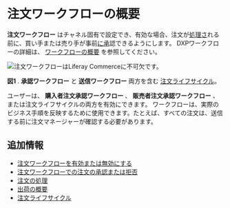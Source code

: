 # 注文ワークフローの概要

**注文ワークフロー** はチャネル固有で設定でき、有効な場合、注文が[処理さ](../orders/processing-an-order.md)れる前に、買い手または売り手が事前[に承](./approving-or-rejecting-orders-in-order-workflows.md)認できるようにします。 DXPワークフローの詳細は、 [ワークフローの概要](https://learn.liferay.com/dxp/latest/ja/process-automation/workflow/introduction-to-workflow.html) を参照してください。

![注文ワークフローはLiferay Commerceに不可欠です。](./introduction-to-order-workflows/images/01.png)

**図1** . **承認ワークフロー** と **送信ワークフロー** 両方を含む [注文ライフサイクル](../orders/order-life-cycle.md)。

ユーザーは、 **購入者注文承認ワークフロー** 、 **販売者注文承認ワークフロー** 、または注文ライフサイクルの両方を有効にできます。 ワークフローは、実際のビジネス手順を反映するために使用できます。たとえば、すべての注文は、送信する前に注文マネージャーが確認する必要があります。

## 追加情報

* [注文ワークフローを有効または無効にする](./enabling-or-disabling-order-workflows.md)
* [注文ワークフローでの注文の承認または拒否](./approving-or-rejecting-orders-in-order-workflows.md)
* [注文の処理](../orders/processing-an-order.md)
* [出荷の概要](../shipments/introduction-to-shipments.md)
* [注文ライフサイクル](../orders/order-life-cycle.md)
